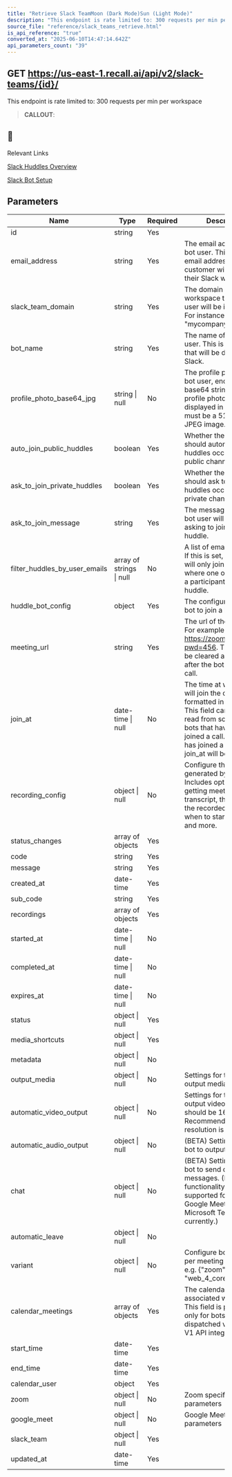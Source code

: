 ```yaml
---
title: "Retrieve Slack TeamMoon (Dark Mode)Sun (Light Mode)"
description: "This endpoint is rate limited to: 300 requests per min per workspace"
source_file: "reference/slack_teams_retrieve.html"
is_api_reference: "true"
converted_at: "2025-06-10T14:47:14.642Z"
api_parameters_count: "39"
---
```

## GET https://us-east-1.recall.ai/api/v2/slack-teams/{id}/

This endpoint is rate limited to: 300 requests per min per workspace

> **CALLOUT**:

## 📘

Relevant Links

[Slack Huddles Overview](/docs/slack-huddles.md)

[Slack Bot Setup](/docs/slack-bot-setup.md)
## Parameters

| Name | Type | Required | Description |
| --- | --- | --- | --- |
| id | string | Yes |  |
| email_address | string | Yes | The email address of the bot user. This is the email address that the customer will invite to their Slack workspace. |
| slack_team_domain | string | Yes | The domain of the Slack workspace that the bot user will be invited to. For instance "mycompany.slack.com". |
| bot_name | string | Yes | The name of the bot user. This is the name that will be displayed in Slack. |
| profile_photo_base64_jpg | string \| null | No | The profile photo of the bot user, encoded as a base64 string. This is the profile photo that will be displayed in Slack. This must be a 512x512px JPEG image. |
| auto_join_public_huddles | boolean | Yes | Whether the bot user should automatically join huddles occuring in public channels. |
| ask_to_join_private_huddles | boolean | Yes | Whether the bot user should ask to join huddles occuring in private channels. |
| ask_to_join_message | string | Yes | The message that the bot user will send when asking to join a private huddle. |
| filter_huddles_by_user_emails | array of strings \| null | No | A list of email addresses. If this is set, the bot user will only join huddles where one of the users is a participant of the huddle. |
| huddle_bot_config | object | Yes | The configuration of the bot to join a huddle. |
| meeting_url | string | Yes | The url of the meeting. For example, https://zoom.us/j/123?pwd=456. This field will be cleared a few days after the bot has joined a call. |
| join_at | date-time \| null | No | The time at which the bot will join the call, formatted in ISO 8601. This field can only be read from scheduled bots that have not yet joined a call. Once a bot has joined a call, it's join_at will be cleared. |
| recording_config | object \| null | No | Configure the recording generated by the bot. Includes options for getting meeting transcript,  the layout of the recorded video, when to start recording and more. |
| status_changes | array of objects | Yes |  |
| code | string | Yes |  |
| message | string | Yes |  |
| created_at | date-time | Yes |  |
| sub_code | string | Yes |  |
| recordings | array of objects | Yes |  |
| started_at | date-time \| null | No |  |
| completed_at | date-time \| null | No |  |
| expires_at | date-time \| null | No |  |
| status | object \| null | Yes |  |
| media_shortcuts | object \| null | Yes |  |
| metadata | object \| null | No |  |
| output_media | object \| null | No | Settings for the bot output media. |
| automatic_video_output | object \| null | No | Settings for the bot to output video. Image should be 16:9. Recommended resolution is 640x360. |
| automatic_audio_output | object \| null | No | (BETA) Settings for the bot to output audio. |
| chat | object \| null | No | (BETA) Settings for the bot to send chat messages. (Note: Chat functionality is only supported for Zoom, Google Meet and Microsoft Teams currently.) |
| automatic_leave | object \| null | No |  |
| variant | object \| null | No | Configure bot variants per meeting platforms, e.g. {"zoom": "web_4_core"}. |
| calendar_meetings | array of objects | Yes | The calendar meetings associated with this bot. This field is populated only for bots that are dispatched via Calendar V1 API integration. |
| start_time | date-time | Yes |  |
| end_time | date-time | Yes |  |
| calendar_user | object | Yes |  |
| zoom | object \| null | No | Zoom specific parameters |
| google_meet | object \| null | No | Google Meet specific parameters |
| slack_team | object \| null | Yes |  |
| updated_at | date-time | Yes |  |
